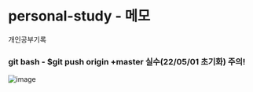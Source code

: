 # personal-study - 메모 
개인공부기록

### git bash - $git push origin +master 실수(22/05/01 초기화) 주의!

![image](https://user-images.githubusercontent.com/97571604/193751171-263ae6bc-f61b-45ee-ae5a-16ed112f5a5c.png)
